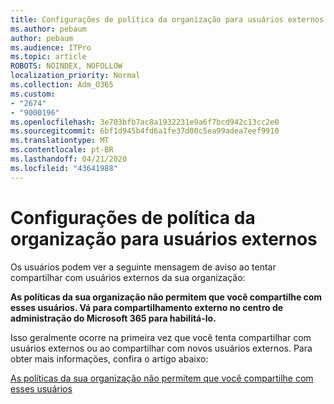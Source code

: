 ```yaml
---
title: Configurações de política da organização para usuários externos
ms.author: pebaum
author: pebaum
ms.audience: ITPro
ms.topic: article
ROBOTS: NOINDEX, NOFOLLOW
localization_priority: Normal
ms.collection: Adm_O365
ms.custom:
- "2674"
- "9000196"
ms.openlocfilehash: 3e703bfb7ac8a1932231e9a6f7bcd942c13cc2e0
ms.sourcegitcommit: 6bf1d945b4fd6a1fe37d00c5ea99adea7eef9910
ms.translationtype: MT
ms.contentlocale: pt-BR
ms.lasthandoff: 04/21/2020
ms.locfileid: "43641988"
---
```

# <a name="organization-policy-settings-for-external-users"></a>Configurações de política da organização para usuários externos

Os usuários podem ver a seguinte mensagem de aviso ao tentar compartilhar com usuários externos da sua organização: 

   **As políticas da sua organização não permitem que você compartilhe com esses usuários. Vá para compartilhamento externo no centro de administração do Microsoft 365 para habilitá-lo.** 

Isso geralmente ocorre na primeira vez que você tenta compartilhar com usuários externos ou ao compartilhar com novos usuários externos. Para obter mais informações, confira o artigo abaixo:

[As políticas da sua organização não permitem que você compartilhe com esses usuários](https://docs.microsoft.com/sharepoint/support/administration/organization-policies-do-not-allow-you-to-share-with-users-error)






